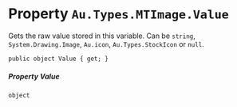 # Property `Au.Types.MTImage.Value`

Gets the raw value stored in this variable. Can be `string`, `System.Drawing.Image`, `Au.icon`, `Au.Types.StockIcon` or `null`.

```
public object Value { get; }
```

##### Property Value

`object`